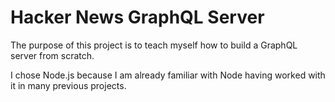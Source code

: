 # Hacker News GraphQL Server

The purpose of this project is to teach myself how to build a GraphQL server from scratch.

I chose Node.js because I am already familiar with Node having worked with it in many previous projects.
